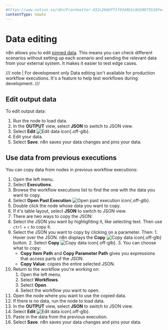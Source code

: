 ```yaml
---
#https://www.notion.so/n8n/Frontmatter-432c2b8dff1f43d4b1c8d20075510fe4
contentType: howto
---
```


# Data editing

n8n allows you to edit [pinned data](/data/data-pinning/). This means you can check different scenarios without setting up each scenario and sending the relevant data from your external system. It makes it easier to test edge cases.

/// note | For development only
Data editing isn't available for production workflow executions. It's a feature to help test workflows during development.
///
## Edit output data

To edit output data:

1. Run the node to load data.
2. In the **OUTPUT** view, select **JSON** to switch to JSON view.
3. Select **Edit** <span class="inline-image">![Edit data icon](/_images/data/data-pinning/edit-data.png){.off-glb}</span>.
4. Edit your data.
5. Select **Save**. n8n saves your data changes and pins your data.

## Use data from previous executions

You can copy data from nodes in previous workflow executions:

1. Open the left menu.
2. Select **Executions**.
3. Browse the workflow executions list to find the one with the data you want to copy.
4. Select **Open Past Execution** <span class="inline-image">![Open past execution icon](/_images/data/data-pinning/open-execution.png){.off-glb}</span>.
5. Double click the node whose data you want to copy.
6. If it's table layout, select **JSON** to switch to JSON view.
7. There are two ways to copy the JSON:
  1. Select the JSON you want by highlighting it, like selecting text. Then use `ctrl` + `c` to copy it.
  2. Select the JSON you want to copy by clicking on a parameter. Then:
    1. Hover over the JSON. n8n displays the **Copy** <span class="inline-image">![Copy data icon](/_images/data/data-pinning/copy-data.png){.off-glb}</span> button.
    2. Select **Copy** <span class="inline-image">![Copy data icon](/_images/data/data-pinning/copy-data.png){.off-glb}</span>.
    3. You can choose what to copy:
        * **Copy Item Path** and **Copy Parameter Path** gives you expressions that access parts of the JSON.
        * **Copy Value**: copies the entire selected JSON.
8. Return to the workflow you're working on:  
    1. Open the left menu.
    2. Select **Workflows**.
    3. Select **Open**.
    4. Select the workflow you want to open.
9. Open the node where you want to use the copied data.
10. If there is no data, run the node to load data.
11. In the **OUTPUT** view, select **JSON** to switch to JSON view. 
12. Select **Edit** <span class="inline-image">![Edit data icon](/_images/data/data-pinning/edit-data.png){.off-glb}</span>.
15. Paste in the data from the previous execution.
16. Select **Save**. n8n saves your data changes and pins your data.
